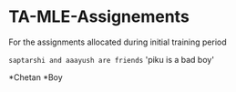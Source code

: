 # TA-MLE-Assignements
For the assignments allocated during initial training period


`saptarshi and aaayush are friends`
'piku is a bad boy'

*Chetan
 *Boy





